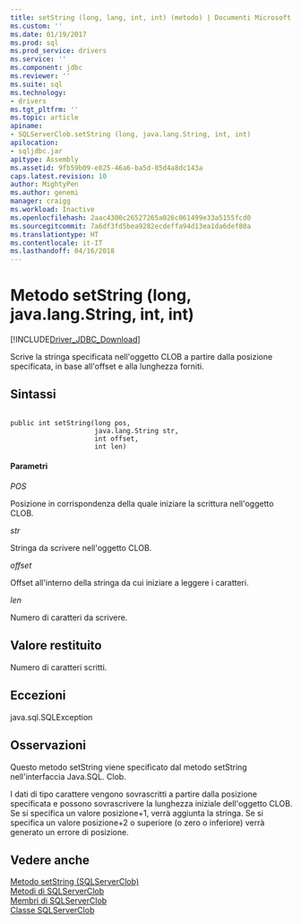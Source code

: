 ```yaml
---
title: setString (long, lang, int, int) (metodo) | Documenti Microsoft
ms.custom: ''
ms.date: 01/19/2017
ms.prod: sql
ms.prod_service: drivers
ms.service: ''
ms.component: jdbc
ms.reviewer: ''
ms.suite: sql
ms.technology:
- drivers
ms.tgt_pltfrm: ''
ms.topic: article
apiname:
- SQLServerClob.setString (long, java.lang.String, int, int)
apilocation:
- sqljdbc.jar
apitype: Assembly
ms.assetid: 9fb59b09-e825-46a6-ba5d-85d4a8dc143a
caps.latest.revision: 10
author: MightyPen
ms.author: genemi
manager: craigg
ms.workload: Inactive
ms.openlocfilehash: 2aac4300c26527265a026c061499e33a5155fcd0
ms.sourcegitcommit: 7a6df3fd5bea9282ecdeffa94d13ea1da6def80a
ms.translationtype: HT
ms.contentlocale: it-IT
ms.lasthandoff: 04/16/2018
---
```

# <a name="setstring-method-long-javalangstring-int-int"></a>Metodo setString (long, java.lang.String, int, int)
[!INCLUDE[Driver_JDBC_Download](../../../includes/driver_jdbc_download.md)]

  Scrive la stringa specificata nell'oggetto CLOB a partire dalla posizione specificata, in base all'offset e alla lunghezza forniti.  
  
## <a name="syntax"></a>Sintassi  
  
```  
  
public int setString(long pos,  
                     java.lang.String str,  
                     int offset,  
                     int len)  
```  
  
#### <a name="parameters"></a>Parametri  
 *POS*  
  
 Posizione in corrispondenza della quale iniziare la scrittura nell'oggetto CLOB.  
  
 *str*  
  
 Stringa da scrivere nell'oggetto CLOB.  
  
 *offset*  
  
 Offset all'interno della stringa da cui iniziare a leggere i caratteri.  
  
 *len*  
  
 Numero di caratteri da scrivere.  
  
## <a name="return-value"></a>Valore restituito  
 Numero di caratteri scritti.  
  
## <a name="exceptions"></a>Eccezioni  
 java.sql.SQLException  
  
## <a name="remarks"></a>Osservazioni  
 Questo metodo setString viene specificato dal metodo setString nell'interfaccia Java.SQL. Clob.  
  
 I dati di tipo carattere vengono sovrascritti a partire dalla posizione specificata e possono sovrascrivere la lunghezza iniziale dell'oggetto CLOB. Se si specifica un valore posizione+1, verrà aggiunta la stringa. Se si specifica un valore posizione+2 o superiore (o zero o inferiore) verrà generato un errore di posizione.  
  
## <a name="see-also"></a>Vedere anche  
 [Metodo setString &#40;SQLServerClob&#41;](../../../connect/jdbc/reference/setstring-method-sqlserverclob.md)   
 [Metodi di SQLServerClob](../../../connect/jdbc/reference/sqlserverclob-methods.md)   
 [Membri di SQLServerClob](../../../connect/jdbc/reference/sqlserverclob-members.md)   
 [Classe SQLServerClob](../../../connect/jdbc/reference/sqlserverclob-class.md)  
  
  
